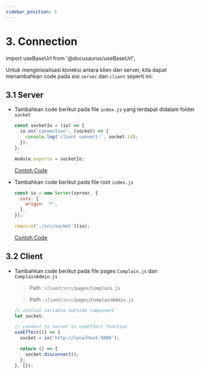 ```yaml
---
sidebar_position: 3
---
```


# 3. Connection

import useBaseUrl from '@docusaurus/useBaseUrl';

Untuk menginisialisasi koneksi antara klien dan server, kita dapat menambahkan code pada sisi `server` dan `client` seperti ini:

## 3.1 Server

- Tambahkan code berikut pada file `index.js` yang terdapat didalam folder `socket`

  ```js {1-5,7} title=server/src/socket/index.js
  const socketIo = (io) => {
    io.on('connection', (socket) => {
      console.log('client connect:', socket.id);
    });
  };

  module.exports = socketIo;
  ```

  <a class="btn-example-code" href="https://github.com/demo-dumbways/ebook-code-results-stage-2-socket-io-backend/blob/master/src/socket/index.js">
    Contoh Code
    </a>

- Tambahkan code berikut pada file root `index.js`

  ```js {1-5,7} title=server/index.js
  const io = new Server(server, {
    cors: {
      origin: '*',
    },
  });

  require('./src/socket')(io);
  ```

  <a class="btn-example-code" href="https://github.com/demo-dumbways/ebook-code-results-stage-2-socket-io-backend/blob/master/index.js">
    Contoh Code
    </a>

## 3.2 Client

- Tambahkan code berikut pada file pages `Complain.js` dan `ComplainAdmin.js`

  > Path : `client/src/pages/Complain.js`

  > Path : `client/src/pages/ComplainAdmin.js`

  ```js
  // initial variable outside component
  let socket;
  ```

  ```js
  // connect to server in useEffect function
  useEffect(() => {
    socket = io('http://localhost:5000');

    return () => {
      socket.disconnect();
    };
  }, []);
  ```
